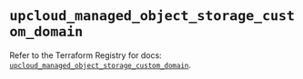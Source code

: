 # `upcloud_managed_object_storage_custom_domain`

Refer to the Terraform Registry for docs: [`upcloud_managed_object_storage_custom_domain`](https://registry.terraform.io/providers/upcloudltd/upcloud/5.14.0/docs/resources/managed_object_storage_custom_domain).
